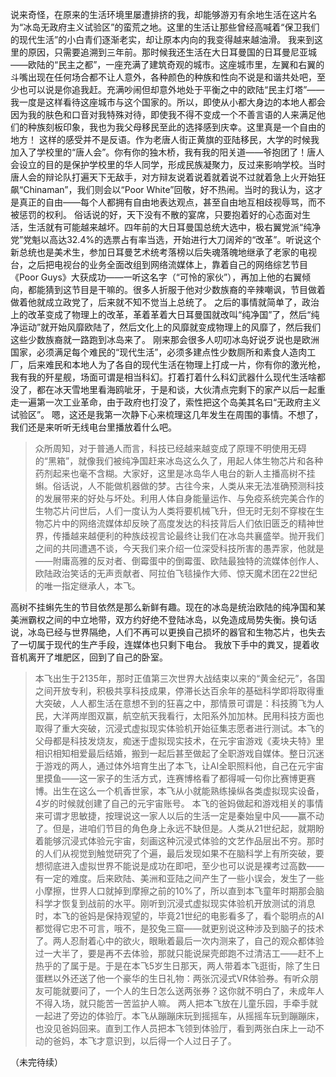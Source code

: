 说来奇怪，在原来的生活环境里屡遭排挤的我，却能够游刃有余地生活在这片名为“冰岛无政府主义试验区”的蛮荒之地。这里的生活让那些曾经高喊着“保卫我们的现代生活”的小白青们逐渐老实，却让原本内向的我变得越来越油滑。
我来到这里的原因，只需要追溯到三年前。那时候我还生活在大日耳曼国的日耳曼尼亚城——欧陆的“民主之都”，一座充满了建筑奇观的城市。这座城市里，左翼和右翼的斗嘴出现在任何场合都不让人意外，各种颜色的种族和性向不说是和谐共处吧，至少也可以说是你追我赶。充满吵闹但却意外地处于平衡之中的欧陆“民主灯塔”——我一度是这样看待这座城市与这个国家的。所以，即使从小都大身边的本地人都会因为我的肤色和口音对我特殊对待，即使我不得不变成一个不善言语的人来满足他们的种族刻板印象，我也为我父母移民至此的选择感到庆幸。这里真是一个自由的地方！
这样的感受并不是反语。作为老唐人街正黄旗的亚陆移民，大学的时候我加入了学校里的“唐人会”。你有你的独木桥，我有我的阳关道——爷抱团了！唐人会设立的目的是保护学校里的华人同学，形成民族凝聚力，反过来影响学校。当时唐人会的辩论队打遍天下无敌手，对方辩友说着说着就着说不过就着急上火开始狂飙“Chinaman”，我们则会以“Poor White”回敬，好不热闹。当时的我认为，这才是真正的自由——每个人都拥有自由地表达观点，甚至自由地互相歧视辱骂，而不被惩罚的权利。
俗话说的好，天下没有不散的宴席，只要抱着好的心态面对生活，生活就有可能越来越坏。四年前的大日耳曼国总统大选中，极右翼党派“纯净党”党魁以高达32.4%的选票占有率当选，开始进行大刀阔斧的“改革”。听说这个新总统也是美术生，参加日耳曼艺术统考落榜以后失魂落魄地继承了老家的电视台，之后把电视台的业务全面改组到网络流媒体上，靠着自己的网络综艺节目《Poor Guys》大获成功——一听这名字（“可怜的家伙”），再加上他的右翼倾向，都能猜到这节目是干嘛的。很多人折服于他对少数族裔的辛辣嘲讽，节目做着做着他就成立政党了，后来就不知不觉当上总统了。
之后的事情就简单了，政治上的改革变成了物理上的改革，革着革着大日耳曼国就改叫“纯净国”了，然后“纯净运动”就开始风靡欧陆了，然后文化上的风靡就变成物理上的风靡了，然后我们这些少数族裔就一路跑到冰岛来了。
刚来那会很多人叨叨冰岛好说歹说也是欧洲国家，必须满足每个难民的“现代生活”，必须多建点性少数厕所和素食人造肉工厂，后来难民和本地人为了各自的现代生活在物理上打成一片，你有你的激光枪，我有我的歼星舰，场面可谓是相当科幻。打着打着什么科幻武器什么现代生活啥都没了，都在冰天雪地里看海鸥呲牙，于是和谈，大伙清点完剩下的家产以后一起重走一遍第一次工业革命，由于政府也打没了，索性把这个岛美其名曰“无政府主义试验区”。
嗯，这还是我第一次静下心来梳理这几年发生在周围的事情。不想了，我们还是来听听无线电台里播放着什么吧。

> 众所周知，对于普通人而言，科技已经越来越变成了原理不明使用无碍的“黑箱”，就像我们被纯净国赶来冰岛这么久了，用起人体生物芯片和各种药剂起来也毫不含糊。大家好，这里是冰岛华人电台的新人主播高树不挂蝌。俗话说，人不能做机器做的梦。古往今来，人类从来无法准确预测科技的发展带来的好处与坏处。利用人体自身能量运作、与免疫系统完美合作的生物芯片问世后，人们一度认为人类将要机械飞升，但无时无刻不穿梭在生物芯片中的网络流媒体却反映了高度发达的科技背后人们依旧匮乏的精神世界，传播越来越便利的种族歧视言论最终让我们在冰岛共襄盛举。抛开我们之间的共同遭遇不谈，今天我们来介绍一位深受科技所害的愚弄家，他就是——附庸高雅的反对者、倒霉蛋中的倒霉蛋、欧陆最独特的流媒体创作人、欧陆政治笑话的无声贡献者、阿拉伯飞毯操作大师、惊天魔术团在22世纪的唯一指定继承人，本飞。

高树不挂蝌先生的节目依然是那么新鲜有趣。现在的冰岛是统治欧陆的纯净国和某美洲霸权之间的中立地带，双方约好绝不登陆冰岛，以免造成局势失衡。换句话说，冰岛已经与世界隔绝，人们不再可以更换自己损坏的器官和生物芯片，也失去了一切属于现代的生产手段，连媒体也只剩下电台。
我放下手中的粪叉，提着收音机离开了堆肥区，回到了自己的卧室。

> 本飞出生于2135年，那时正值第三次世界大战结束以来的“黄金纪元”，各国之间开放专利，积极共享科技成果，停滞长达百余年的基础科学即将取得重大突破，人人都生活在意想不到的狂喜之中，那情景可谓是：科技腾飞为人民，大洋两岸图双赢，航空航天我看行，太阳系外加加林。民用科技方面也取得了重大突破，沉浸式虚拟现实体验机开始征集志愿者进行测试。本飞的父母都是科技发烧友，痴迷于虚拟现实技术，在元宇宙游戏《麦块夫特》里相识相知相爱最后结婚，搬到一起后甚至做起了全职游戏自媒体。整日沉迷于游戏的两人，通过体外培育生出了本飞，让AI全职照料他，自己在元宇宙里摸鱼——这一家子的生活方式，连赛博格看了都得喊一句你比赛博更赛博。出生在这么一个机香世家，本飞从小就能熟练操纵各类虚拟现实设备，4岁的时候就创建了自己的元宇宙账号。
> 本飞的爸妈做起和游戏相关的事情来可谓才思敏捷，按理说这一家人以后的生活一定是秦始皇中风——赢不动了。但是，进咱们节目的角色身上永远不缺但是。人类从21世纪起，就期盼着能够沉浸式体验元宇宙，刻画这种沉浸式体验的文艺作品层出不穷。那时的人们从视觉到触觉研究了个遍，最后发现如果不在脑科学上有所突破，要想彻底进入虚拟世界不能说是成功在即吧，至少也可以说是裸考过高数——有一定的难度。后来欧陆、美洲和亚陆之间产生了一些小误会，发生了一些小摩擦，世界人口就掉到摩擦之前的10%了，所以直到本飞童年时期那会脑科学才恢复到战前的水平。刚听到沉浸式虚拟现实体验机开放测试的消息时，本飞的爸妈是保持观望的，毕竟21世纪的电影看多了，看个聪明点的AI都觉得它忠不可言，哦不，是狡兔三窟——就更别说这种涉及到脑子的技术了。两人忍耐着心中的欲火，眼瞅着最后一次内测来了，自己的观众都体验过一大半了，要是再不去体验，那就只能说屎壳郎跑不过清洁工——赶不上热乎的了属于是。于是在本飞5岁生日那天，两人带着本飞逛街，除了生日蛋糕以外还送了他一个豪华的生日礼物：两张沉浸式VR体验券。有听众朋友可能就要问了，一个人的生日怎么送两张券？这你就不明白了，未成年人不得入场，就只能苦一苦监护人嘛。
> 两人把本飞放在儿童乐园，手牵手就一起进了旁边的体验厅。本飞从蹦蹦床玩到摇摇车，从摇摇车玩到蹦蹦床，也没见爸妈回来。直到工作人员把本飞领到体验厅，看到两张白床上一动不动的爸妈，本飞才意识到，以后得一个人过日子了。

（未完待续）

<!-- ##{"timestamp":1662621752}## -->